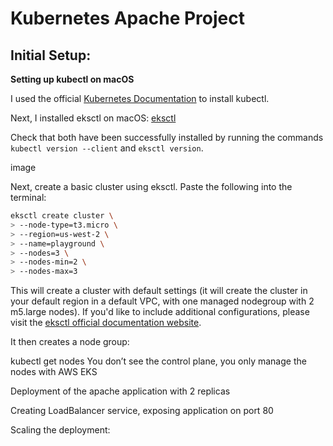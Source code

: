 # Kubernetes Apache Project

## Initial Setup:

**Setting up kubectl on macOS**

I used the official [Kubernetes Documentation](https://kubernetes.io/docs/tasks/tools/install-kubectl-macos/#install-kubectl-on-macos) to install kubectl.

Next, I installed eksctl on macOS:
[eksctl](https://eksctl.io/installation/)

Check that both have been successfully installed by running the commands `kubectl version --client` and `eksctl version`.

image

Next, create a basic cluster using eksctl. Paste the following into the terminal:

```bash
eksctl create cluster \
> --node-type=t3.micro \
> --region=us-west-2 \
> --name=playground \
> --nodes=3 \
> --nodes-min=2 \
> --nodes-max=3
```
This will create a cluster with default settings (it will create the cluster in your default region in a default VPC, with one managed nodegroup with 2 m5.large nodes). If you'd like to include additional configurations, please visit the [eksctl official documentation website](https://eksctl.io/usage/creating-and-managing-clusters/).


 


 

 




 

It then creates a node group:

 

 

 

kubectl get nodes
You don’t see the control plane, you only manage the nodes with AWS EKS

 

























Deployment of the apache application with 2 replicas

 

 

 


 

 

Creating LoadBalancer service, exposing application on port 80

 

 

 
 



Scaling the deployment:

 
